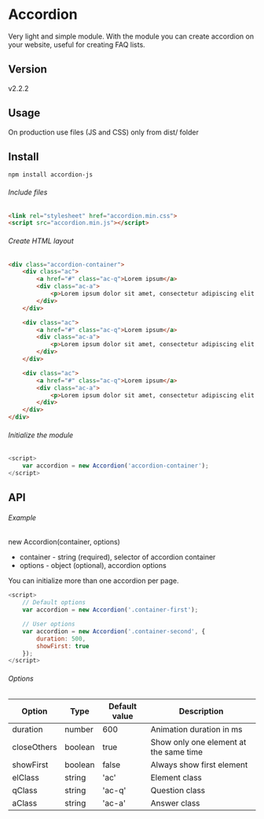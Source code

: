 # Accordion
Very light and simple module. With the module you can create accordion on your website, useful for creating FAQ lists.

## Version
v2.2.2

## Usage
On production use files (JS and CSS) only from dist/ folder

## Install
```
npm install accordion-js
```

###### Include files
```html
<link rel="stylesheet" href="accordion.min.css"> 
<script src="accordion.min.js"></script>  
```

###### Create HTML layout
```html
<div class="accordion-container">
	<div class="ac">
	    <a href="#" class="ac-q">Lorem ipsum</a>
	    <div class="ac-a">
	        <p>Lorem ipsum dolor sit amet, consectetur adipiscing elit. Nam quis lacinia nibh.</p>
	    </div>
	</div>

	<div class="ac">
	    <a href="#" class="ac-q">Lorem ipsum</a>
	    <div class="ac-a">
	        <p>Lorem ipsum dolor sit amet, consectetur adipiscing elit. Nam quis lacinia nibh.</p>
	    </div>
	</div>	

	<div class="ac">
	    <a href="#" class="ac-q">Lorem ipsum</a>
	    <div class="ac-a">
	        <p>Lorem ipsum dolor sit amet, consectetur adipiscing elit. Nam quis lacinia nibh.</p>
	    </div>
	</div>
</div>
```

###### Initialize the module
```javascript
<script>
	var accordion = new Accordion('accordion-container');	
</script>
```

## API

###### Example
new Accordion(container, options)

* container - string (required), selector of accordion container 
* options - object (optional), accordion options

You can initialize more than one accordion per page.
```javascript
<script>
	// Default options
	var accordion = new Accordion('.container-first');	

	// User options
	var accordion = new Accordion('.container-second', {
		duration: 500,
		showFirst: true
	});	
</script>
```

###### Options

| Option  | Type | Default value | Description |
| ----- | ----- | ----- | ----- |
| duration | number | 600 | Animation duration in ms |
| closeOthers | boolean | true | Show only one element at the same time |
| showFirst | boolean | false | Always show first element |
| elClass | string | 'ac' | Element class |
| qClass | string | 'ac-q' | Question class |
| aClass | string | 'ac-a' | Answer class |